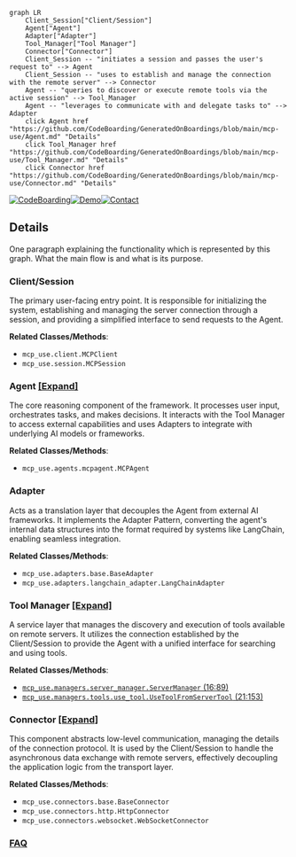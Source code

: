 ```mermaid
graph LR
    Client_Session["Client/Session"]
    Agent["Agent"]
    Adapter["Adapter"]
    Tool_Manager["Tool Manager"]
    Connector["Connector"]
    Client_Session -- "initiates a session and passes the user's request to" --> Agent
    Client_Session -- "uses to establish and manage the connection with the remote server" --> Connector
    Agent -- "queries to discover or execute remote tools via the active session" --> Tool_Manager
    Agent -- "leverages to communicate with and delegate tasks to" --> Adapter
    click Agent href "https://github.com/CodeBoarding/GeneratedOnBoardings/blob/main/mcp-use/Agent.md" "Details"
    click Tool_Manager href "https://github.com/CodeBoarding/GeneratedOnBoardings/blob/main/mcp-use/Tool_Manager.md" "Details"
    click Connector href "https://github.com/CodeBoarding/GeneratedOnBoardings/blob/main/mcp-use/Connector.md" "Details"
```

[![CodeBoarding](https://img.shields.io/badge/Generated%20by-CodeBoarding-9cf?style=flat-square)](https://github.com/CodeBoarding/GeneratedOnBoardings)[![Demo](https://img.shields.io/badge/Try%20our-Demo-blue?style=flat-square)](https://www.codeboarding.org/demo)[![Contact](https://img.shields.io/badge/Contact%20us%20-%20contact@codeboarding.org-lightgrey?style=flat-square)](mailto:contact@codeboarding.org)

## Details

One paragraph explaining the functionality which is represented by this graph. What the main flow is and what is its purpose.

### Client/Session
The primary user-facing entry point. It is responsible for initializing the system, establishing and managing the server connection through a session, and providing a simplified interface to send requests to the Agent.


**Related Classes/Methods**:

- `mcp_use.client.MCPClient`
- `mcp_use.session.MCPSession`


### Agent [[Expand]](./Agent.md)
The core reasoning component of the framework. It processes user input, orchestrates tasks, and makes decisions. It interacts with the Tool Manager to access external capabilities and uses Adapters to integrate with underlying AI models or frameworks.


**Related Classes/Methods**:

- `mcp_use.agents.mcpagent.MCPAgent`


### Adapter
Acts as a translation layer that decouples the Agent from external AI frameworks. It implements the Adapter Pattern, converting the agent's internal data structures into the format required by systems like LangChain, enabling seamless integration.


**Related Classes/Methods**:

- `mcp_use.adapters.base.BaseAdapter`
- `mcp_use.adapters.langchain_adapter.LangChainAdapter`


### Tool Manager [[Expand]](./Tool_Manager.md)
A service layer that manages the discovery and execution of tools available on remote servers. It utilizes the connection established by the Client/Session to provide the Agent with a unified interface for searching and using tools.


**Related Classes/Methods**:

- <a href="https://github.com/mcp-use/mcp-use/blob/main/mcp_use/managers/server_manager.py#L16-L89" target="_blank" rel="noopener noreferrer">`mcp_use.managers.server_manager.ServerManager` (16:89)</a>
- <a href="https://github.com/mcp-use/mcp-use/blob/main/mcp_use/managers/tools/use_tool.py#L21-L153" target="_blank" rel="noopener noreferrer">`mcp_use.managers.tools.use_tool.UseToolFromServerTool` (21:153)</a>


### Connector [[Expand]](./Connector.md)
This component abstracts low-level communication, managing the details of the connection protocol. It is used by the Client/Session to handle the asynchronous data exchange with remote servers, effectively decoupling the application logic from the transport layer.


**Related Classes/Methods**:

- `mcp_use.connectors.base.BaseConnector`
- `mcp_use.connectors.http.HttpConnector`
- `mcp_use.connectors.websocket.WebSocketConnector`




### [FAQ](https://github.com/CodeBoarding/GeneratedOnBoardings/tree/main?tab=readme-ov-file#faq)